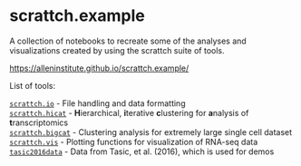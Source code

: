 # scrattch.example

A collection of notebooks to recreate some of the analyses and visualizations created by using the scrattch suite of tools.

https://alleninstitute.github.io/scrattch.example/

List of tools:

[`scrattch.io`](https://github.com/AllenInstitute/scrattch.io) - File handling and data formatting\
[`scrattch.hicat`](https://github.com/AllenInstitute/scrattch.hicat) - **H**ierarchical, **i**terative **c**lustering for **a**nalysis of **t**ranscriptomics\
[`scrattch.bigcat`](https://github.com/AllenInstitute/scrattch.bigcat) - Clustering analysis for extremely large single cell dataset\
[`scrattch.vis`](https://github.com/AllenInstitute/scrattch.vis) - Plotting functions for visualization of RNA-seq data\
[`tasic2016data`](https://github.com/AllenInstitute/tasic2016data) - Data from Tasic, et al. (2016), which is used for demos
